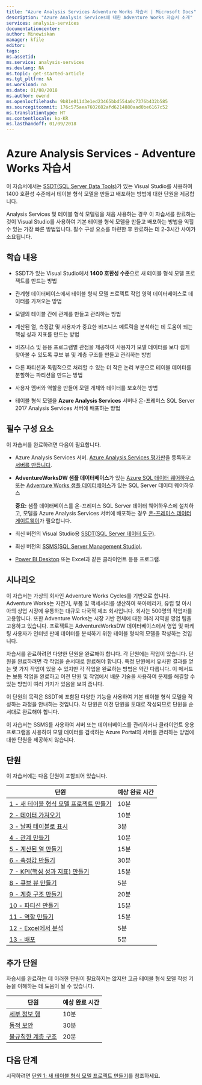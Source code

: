 ```yaml
---
title: "Azure Analysis Services Adventure Works 자습서 | Microsoft Docs"
description: "Azure Analysis Services에 대한 Adventure Works 자습서 소개"
services: analysis-services
documentationcenter: 
author: Minewiskan
manager: kfile
editor: 
tags: 
ms.assetid: 
ms.service: analysis-services
ms.devlang: NA
ms.topic: get-started-article
ms.tgt_pltfrm: NA
ms.workload: na
ms.date: 01/08/2018
ms.author: owend
ms.openlocfilehash: 9b81e011d3e1ed23465bbd554a0c7376b432b585
ms.sourcegitcommit: 176c575aea7602682afd6214880aad0be6167c52
ms.translationtype: HT
ms.contentlocale: ko-KR
ms.lasthandoff: 01/09/2018
---
```

# <a name="azure-analysis-services---adventure-works-tutorial"></a>Azure Analysis Services - Adventure Works 자습서

이 자습서에서는 [SSDT(SQL Server Data Tools)](https://docs.microsoft.com/sql/ssdt/download-sql-server-data-tools-ssdt)가 있는 Visual Studio를 사용하여 1400 호환성 수준에서 테이블 형식 모델을 만들고 배포하는 방법에 대한 단원을 제공합니다.  

Analysis Services 및 테이블 형식 모델링을 처음 사용하는 경우 이 자습서를 완료하는 것이 Visual Studio를 사용하여 기본 테이블 형식 모델을 만들고 배포하는 방법을 익힐 수 있는 가장 빠른 방법입니다. 필수 구성 요소를 마련한 후 완료하는 데 2-3시간 사이가 소요됩니다.  
  
## <a name="what-you-learn"></a>학습 내용   
  
-   SSDT가 있는 Visual Studio에서 **1400 호환성 수준**으로 새 테이블 형식 모델 프로젝트를 만드는 방법
  
-   관계형 데이터베이스에서 테이블 형식 모델 프로젝트 작업 영역 데이터베이스로 데이터를 가져오는 방법  
  
-   모델의 테이블 간에 관계를 만들고 관리하는 방법  
  
-   계산된 열, 측정값 및 사용자가 중요한 비즈니스 메트릭을 분석하는 데 도움이 되는 핵심 성과 지표를 만드는 방법  
  
-   비즈니스 및 응용 프로그램별 관점을 제공하여 사용자가 모델 데이터를 보다 쉽게 찾아볼 수 있도록 큐브 뷰 및 계층 구조를 만들고 관리하는 방법  
  
-   다른 파티션과 독립적으로 처리할 수 있는 더 작은 논리 부분으로 테이블 데이터를 분할하는 파티션을 만드는 방법  
  
-   사용자 멤버와 역할을 만들어 모델 개체와 데이터를 보호하는 방법  
  
-   테이블 형식 모델을 **Azure Analysis Services** 서버나 온-프레미스 SQL Server 2017 Analysis Services 서버에 배포하는 방법  
  
## <a name="prerequisites"></a>필수 구성 요소  
이 자습서를 완료하려면 다음이 필요합니다.  
  
-   Azure Analysis Services 서버. [Azure Analysis Services 평가판](https://azure.microsoft.com/services/analysis-services/)을 등록하고 [서버를 만듭니다](../analysis-services-create-server.md). 

-   **AdventureWorksDW 샘플 데이터베이스**가 있는 [Azure SQL 데이터 웨어하우스](../../sql-data-warehouse/create-data-warehouse-portal.md) 또는 [Adventure Works 샘플 데이터베이스](http://go.microsoft.com/fwlink/?LinkID=335807)가 있는 SQL Server 데이터 웨어하우스

    **중요:** 샘플 데이터베이스를 온-프레미스 SQL Server 데이터 웨어하우스에 설치하고, 모델을 Azure Analysis Services 서버에 배포하는 경우 [온-프레미스 데이터 게이트웨이](../analysis-services-gateway.md)가 필요합니다.

-   최신 버전의 Visual Studio용 [SSDT(SQL Server 데이터 도구)](https://msdn.microsoft.com/library/mt204009.aspx).

-   최신 버전의 [SSMS(SQL Server Management Studio)](https://docs.microsoft.com/sql/ssms/download-sql-server-management-studio-ssms).    

-   [Power BI Desktop](https://powerbi.microsoft.com/desktop/) 또는 Excel과 같은 클라이언트 응용 프로그램. 

## <a name="scenario"></a>시나리오  
이 자습서는 가상의 회사인 Adventure Works Cycles를 기반으로 합니다. Adventure Works는 자전거, 부품 및 액세서리를 생산하여 북아메리카, 유럽 및 아시아의 상업 시장에 유통하는 대규모 다국적 제조 회사입니다. 회사는 500명의 작업자를 고용합니다. 또한 Adventure Works는 시장 기반 전체에 대한 여러 지역별 영업 팀을 고용하고 있습니다. 프로젝트는 AdventureWorksDW 데이터베이스에서 영업 및 마케팅 사용자가 인터넷 판매 데이터를 분석하기 위한 테이블 형식의 모델을 작성하는 것입니다.  
  
자습서를 완료하려면 다양한 단원을 완료해야 합니다. 각 단원에는 작업이 있습니다. 단원을 완료하려면 각 작업을 순서대로 완료해야 합니다. 특정 단원에서 유사한 결과를 얻는 몇 가지 작업이 있을 수 있지만 각 작업을 완료하는 방법은 약간 다릅니다. 이 메서드는 보통 작업을 완료하고 이전 단원 및 작업에서 배운 기술을 사용하여 문제를 해결할 수 있는 방법이 여러 가지가 있음을 보여 줍니다.  
  
이 단원의 목적은 SSDT에 포함된 다양한 기능을 사용하여 기본 테이블 형식 모델을 작성하는 과정을 안내하는 것입니다. 각 단원은 이전 단원을 토대로 작성되므로 단원을 순서대로 완료해야 합니다.
  
이 자습서는 SSMS를 사용하여 서버 또는 데이터베이스를 관리하거나 클라이언트 응용 프로그램을 사용하여 모델 데이터를 검색하는 Azure Portal의 서버를 관리하는 방법에 대한 단원을 제공하지 않습니다. 


## <a name="lessons"></a>단원  
이 자습서에는 다음 단원이 포함되어 있습니다.  
  
|단원|예상 완료 시간|  
|----------|------------------------------|  
|[1 - 새 테이블 형식 모델 프로젝트 만들기](../tutorials/aas-lesson-1-create-a-new-tabular-model-project.md)|10분|  
|[2 - 데이터 가져오기](../tutorials/aas-lesson-2-get-data.md)|10분|  
|[3 - 날짜 테이블로 표시](../tutorials/aas-lesson-3-mark-as-date-table.md)|3분|  
|[4 - 관계 만들기](../tutorials/aas-lesson-4-create-relationships.md)|10분|  
|[5 - 계산된 열 만들기](../tutorials/aas-lesson-5-create-calculated-columns.md)|15분|
|[6 - 측정값 만들기](../tutorials/aas-lesson-6-create-measures.md)|30분|  
|[7 - KPI(핵심 성과 지표) 만들기](../tutorials/aas-lesson-7-create-key-performance-indicators.md)|15분|  
|[8 - 큐브 뷰 만들기](../tutorials/aas-lesson-8-create-perspectives.md)|5분|  
|[9 - 계층 구조 만들기](../tutorials/aas-lesson-9-create-hierarchies.md)|20분|  
|[10 - 파티션 만들기](../tutorials/aas-lesson-10-create-partitions.md)|15분|  
|[11 - 역할 만들기](../tutorials/aas-lesson-11-create-roles.md)|15분|  
|[12 - Excel에서 분석](../tutorials/aas-lesson-12-analyze-in-excel.md)|5분| 
|[13 - 배포](../tutorials/aas-lesson-13-deploy.md)|5분|  
  
## <a name="supplemental-lessons"></a>추가 단원  
자습서를 완료하는 데 이러한 단원이 필요하지는 않지만 고급 테이블 형식 모델 작성 기능을 이해하는 데 도움이 될 수 있습니다.  
  
|단원|예상 완료 시간|  
|----------|------------------------------|  
|[세부 정보 행](../tutorials/aas-supplemental-lesson-detail-rows.md)|10분|
|[동적 보안](../tutorials/aas-supplemental-lesson-dynamic-security.md)|30분|
|[불규칙한 계층 구조](../tutorials/aas-supplemental-lesson-ragged-hierarchies.md)|20분| 

  
## <a name="next-steps"></a>다음 단계  
시작하려면 [단원 1: 새 테이블 형식 모델 프로젝트 만들기](../tutorials/aas-lesson-1-create-a-new-tabular-model-project.md)를 참조하세요.  
  
  
  

